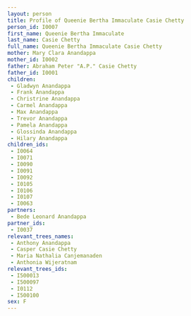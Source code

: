 ```yaml
---
layout: person
title: Profile of Queenie Bertha Immaculate Casie Chetty
person_id: I0007
first_name: Queenie Bertha Immaculate
last_name: Casie Chetty
full_name: Queenie Bertha Immaculate Casie Chetty
mother: Mary Clara Anandappa
mother_id: I0002
father: Abraham Peter "A.P." Casie Chetty
father_id: I0001
children:
 - Gladwyn Anandappa
 - Frank Anandappa
 - Christrine Anandappa
 - Carmel Anandappa
 - Max Anandappa
 - Trevor Anandappa
 - Pamela Anandappa
 - Glossinda Anandappa
 - Hilary Anandappa
children_ids:
 - I0064
 - I0071
 - I0090
 - I0091
 - I0092
 - I0105
 - I0106
 - I0107
 - I0063
partners:
 - Bede Leonard Anandappa
partner_ids:
 - I0037
relevant_trees_names:
 - Anthony Anandappa
 - Casper Casie Chetty
 - Maria Nathalia Canjemanaden
 - Anthonia Wijeratnam
relevant_trees_ids:
 - I500013
 - I500097
 - I0112
 - I500100
sex: F
---
```


